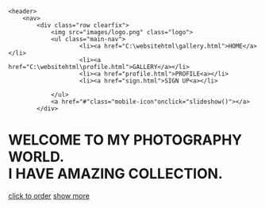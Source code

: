 <html>
<head><title>MY WEBSITE</title>
<link rel="stylesheet" type="text/css" href="css/style.css"></link>
	
</head>
<body>


	<header>
		<nav>
			<div class="row clearfix">
				<img src="images/logo.png" class="logo">
				<ul class="main-nav">
					    <li><a href="C:\websitehtml\gallery.html">HOME</a></li>
		                <li><a href="C:\websitehtml\profile.html">GALLERY</a></li>
						<li><a href="profile.html">PROFILE<a></li>
						<li><a href="sign.html">SIGN UP<a></li>
					
				</ul>
				<a href="#"class="mobile-icon"onclick="slideshow()"></a>
			</div>
</nav>
<div class="main-content-header">
	
<h1>WELCOME TO <span class="colorchange"> MY PHOTOGRAPHY WORLD</span>.<br>
	I HAVE AMAZING COLLECTION.
</h1>
<a href="#"class="btn btn-full">click to order</a>
<a href="#"class="btn btn-nav">show more</a>
</div>	
	</header>

</body>


</html>
